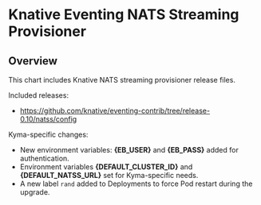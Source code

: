 # Knative Eventing NATS Streaming Provisioner

## Overview

This chart includes Knative NATS streaming provisioner release files.

Included releases:

* https://github.com/knative/eventing-contrib/tree/release-0.10/natss/config

Kyma-specific changes:

* New environment variables: **{EB_USER}** and **{EB_PASS}** added for authentication.
* Environment variables **{DEFAULT_CLUSTER_ID}** and **{DEFAULT_NATSS_URL}** set for Kyma-specific needs.
* A new label `rand` added to Deployments to force Pod restart during the upgrade.
